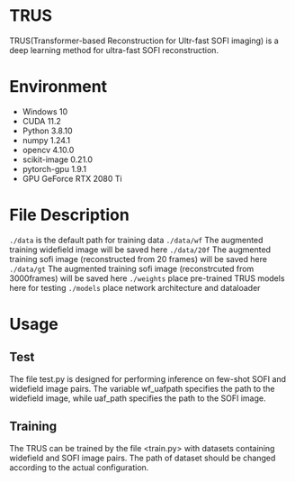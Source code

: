 # TRUS
TRUS(Transformer-based Reconstruction for Ultr-fast SOFI imaging) is a deep learning method for ultra-fast SOFI reconstruction.
# Environment
- Windows 10
- CUDA 11.2
- Python 3.8.10
- numpy 1.24.1
- opencv 4.10.0
- scikit-image 0.21.0
- pytorch-gpu 1.9.1
- GPU GeForce RTX 2080 Ti
# File Description
`./data` is the default path for training data
`./data/wf` The augmented training widefield image will be saved here
`./data/20f` The augmented training sofi image (reconstructed from 20 frames) will be saved here
`./data/gt` The augmented training sofi image (reconstrcuted from 3000frames) will be saved here
`./weights` place pre-trained TRUS models here for testing
`./models` place network architecture and dataloader
# Usage
## Test 
The file test.py is designed for performing inference on few-shot SOFI and widefield image pairs. The variable wf_uafpath specifies the path to the widefield image, while uaf_path specifies the path to the SOFI image.

## Training
The TRUS can be trained by the file <train.py> with datasets containing widefield and SOFI image pairs. The path of dataset should be changed according to the actual configuration.
